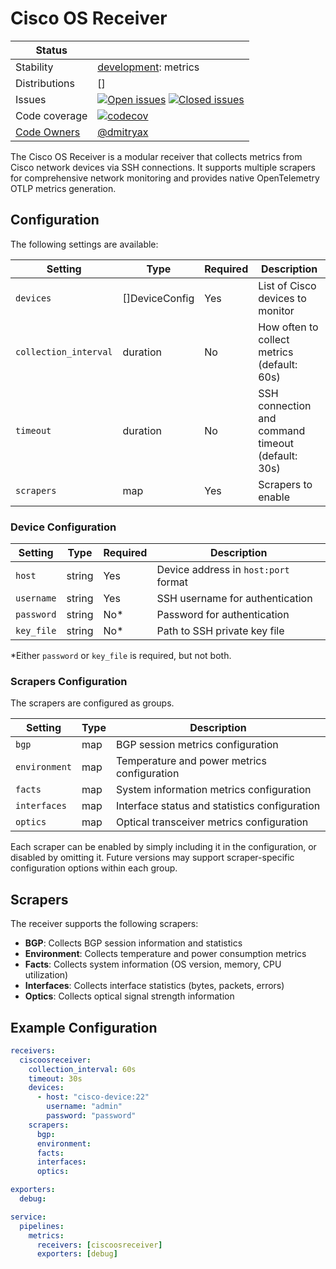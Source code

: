 # Cisco OS Receiver

<!-- status autogenerated section -->
| Status        |           |
| ------------- |-----------|
| Stability     | [development]: metrics   |
| Distributions | [] |
| Issues        | [![Open issues](https://img.shields.io/github/issues-search/open-telemetry/opentelemetry-collector-contrib?query=is%3Aissue%20is%3Aopen%20label%3Areceiver%2Fciscoos%20&label=open&color=orange&logo=opentelemetry)](https://github.com/open-telemetry/opentelemetry-collector-contrib/issues?q=is%3Aopen+is%3Aissue+label%3Areceiver%2Fciscoos) [![Closed issues](https://img.shields.io/github/issues-search/open-telemetry/opentelemetry-collector-contrib?query=is%3Aissue%20is%3Aclosed%20label%3Areceiver%2Fciscoos%20&label=closed&color=blue&logo=opentelemetry)](https://github.com/open-telemetry/opentelemetry-collector-contrib/issues?q=is%3Aclosed+is%3Aissue+label%3Areceiver%2Fciscoos) |
| Code coverage | [![codecov](https://codecov.io/github/open-telemetry/opentelemetry-collector-contrib/graph/main/badge.svg?component=receiver_ciscoosreceiver)](https://app.codecov.io/gh/open-telemetry/opentelemetry-collector-contrib/tree/main/?components%5B0%5D=receiver_ciscoosreceiver&displayType=list) |
| [Code Owners](https://github.com/open-telemetry/opentelemetry-collector-contrib/blob/main/CONTRIBUTING.md#becoming-a-code-owner)    | [@dmitryax](https://www.github.com/dmitryax) |

[development]: https://github.com/open-telemetry/opentelemetry-collector/blob/main/docs/component-stability.md#development
<!-- end autogenerated section -->

The Cisco OS Receiver is a modular receiver that collects metrics from Cisco network devices via SSH connections. It supports multiple scrapers for comprehensive network monitoring and provides native OpenTelemetry OTLP metrics generation.

## Configuration

The following settings are available:

| Setting | Type | Required | Description |
|---------|------|----------|-------------|
| `devices` | []DeviceConfig | Yes | List of Cisco devices to monitor |
| `collection_interval` | duration | No | How often to collect metrics (default: 60s) |
| `timeout` | duration | No | SSH connection and command timeout (default: 30s) |
| `scrapers` | map | Yes | Scrapers to enable |

### Device Configuration

| Setting | Type | Required | Description |
|---------|------|----------|-------------|
| `host` | string | Yes | Device address in `host:port` format |
| `username` | string | Yes | SSH username for authentication |
| `password` | string | No* | Password for authentication |
| `key_file` | string | No* | Path to SSH private key file |

*Either `password` or `key_file` is required, but not both.

### Scrapers Configuration

The scrapers are configured as groups.

| Setting | Type | Description |
|---------|------|-------------|
| `bgp` | map | BGP session metrics configuration |
| `environment` | map | Temperature and power metrics configuration |
| `facts` | map | System information metrics configuration |
| `interfaces` | map | Interface status and statistics configuration |
| `optics` | map | Optical transceiver metrics configuration |

Each scraper can be enabled by simply including it in the configuration, or disabled by omitting it. Future versions may support scraper-specific configuration options within each group.

## Scrapers

The receiver supports the following scrapers:

- **BGP**: Collects BGP session information and statistics
- **Environment**: Collects temperature and power consumption metrics  
- **Facts**: Collects system information (OS version, memory, CPU utilization)
- **Interfaces**: Collects interface statistics (bytes, packets, errors)
- **Optics**: Collects optical signal strength information

## Example Configuration

```yaml
receivers:
  ciscoosreceiver:
    collection_interval: 60s
    timeout: 30s
    devices:
      - host: "cisco-device:22"
        username: "admin"
        password: "password"
    scrapers:
      bgp:
      environment:
      facts:
      interfaces:
      optics:

exporters:
  debug:

service:
  pipelines:
    metrics:
      receivers: [ciscoosreceiver]
      exporters: [debug]
```